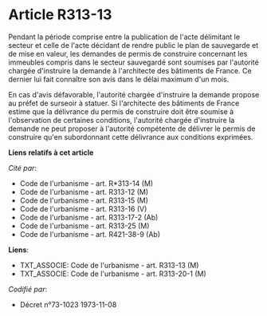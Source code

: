 # Article R313-13

Pendant la période comprise entre la publication de l'acte délimitant le secteur et celle de l'acte décidant de rendre public
le plan de sauvegarde et de mise en valeur, les demandes de permis de construire concernant les immeubles compris dans le
secteur sauvegardé sont soumises par l'autorité chargée d'instruire la demande à l'architecte des bâtiments de France. Ce
dernier lui fait connaître son avis dans le délai maximum d'un mois.

En cas d'avis défavorable, l'autorité chargée d'instruire la demande propose au préfet de surseoir à statuer. Si l'architecte
des bâtiments de France estime que la délivrance du permis de construire doit être soumise à l'observation de certaines
conditions, l'autorité chargée d'instruire la demande ne peut proposer à l'autorité compétente de délivrer le permis de
construire qu'en subordonnant cette délivrance aux conditions exprimées.

**Liens relatifs à cet article**

_Cité par_:

  - Code de l'urbanisme - art. R*313-14 (M)
  - Code de l'urbanisme - art. R313-12 (M)
  - Code de l'urbanisme - art. R313-15 (M)
  - Code de l'urbanisme - art. R313-16 (V)
  - Code de l'urbanisme - art. R313-17-2 (Ab)
  - Code de l'urbanisme - art. R313-25 (M)
  - Code de l'urbanisme - art. R421-38-9 (Ab)

**Liens**:

  - TXT_ASSOCIE: Code de l'urbanisme - art. R313-13 (M)
  - TXT_ASSOCIE: Code de l'urbanisme - art. R313-20-1 (M)

_Codifié par_:

  - Décret n°73-1023 1973-11-08
